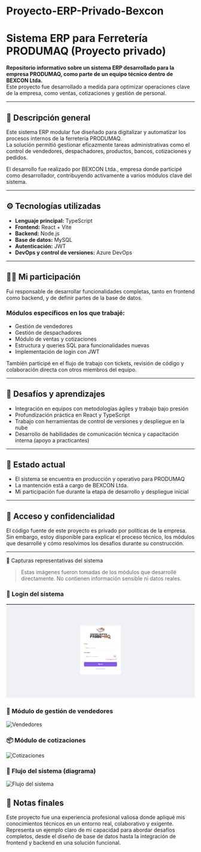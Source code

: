 # Proyecto-ERP-Privado-Bexcon
# Sistema ERP para Ferretería PRODUMAQ (Proyecto privado)

**Repositorio informativo sobre un sistema ERP desarrollado para la empresa PRODUMAQ, como parte de un equipo técnico dentro de BEXCON Ltda.**  
Este proyecto fue desarrollado a medida para optimizar operaciones clave de la empresa, como ventas, cotizaciones y gestión de personal.

---

## 🧾 Descripción general

Este sistema ERP modular fue diseñado para digitalizar y automatizar los procesos internos de la ferretería PRODUMAQ.  
La solución permitió gestionar eficazmente tareas administrativas como el control de vendedores, despachadores, productos, bancos, cotizaciones y pedidos.

El desarrollo fue realizado por BEXCON Ltda., empresa donde participé como desarrollador, contribuyendo activamente a varios módulos clave del sistema.

---

## ⚙️ Tecnologías utilizadas

- **Lenguaje principal:** TypeScript
- **Frontend:** React + Vite
- **Backend:** Node.js
- **Base de datos:** MySQL
- **Autenticación:** JWT
- **DevOps y control de versiones:** Azure DevOps

---

## 👨‍💻 Mi participación

Fui responsable de desarrollar funcionalidades completas, tanto en frontend como backend, y de definir partes de la base de datos.

### Módulos específicos en los que trabajé:
- Gestión de vendedores
- Gestión de despachadores
- Módulo de ventas y cotizaciones
- Estructura y queries SQL para funcionalidades nuevas
- Implementación de login con JWT

También participé en el flujo de trabajo con tickets, revisión de código y colaboración directa con otros miembros del equipo.

---

## 🧠 Desafíos y aprendizajes

- Integración en equipos con metodologías ágiles y trabajo bajo presión
- Profundización práctica en React y TypeScript
- Trabajo con herramientas de control de versiones y despliegue en la nube
- Desarrollo de habilidades de comunicación técnica y capacitación interna (apoyo a practicantes)

---

## 🚀 Estado actual

- El sistema se encuentra en producción y operativo para PRODUMAQ
- La mantención está a cargo de BEXCON Ltda.
- Mi participación fue durante la etapa de desarrollo y despliegue inicial

---

## 🔐 Acceso y confidencialidad

El código fuente de este proyecto es privado por políticas de la empresa.  
Sin embargo, estoy disponible para explicar el proceso técnico, los módulos que desarrollé y cómo resolvimos los desafíos durante su construcción.

---

📸 Capturas representativas del sistema
> Estas imágenes fueron tomadas de los módulos que desarrollé directamente. No contienen información sensible ni datos reales.

### 🔐 Login del sistema
![Login](SSERP/login.png)

### 📂 Módulo de gestión de vendedores
![Vendedores](images/vendedores.png)

### 📦 Módulo de cotizaciones
![Cotizaciones](images/cotizaciones.png)

### 🔁 Flujo del sistema (diagrama)
![Flujo del sistema](images/flujo-sistema.png)

## 📎 Notas finales

Este proyecto fue una experiencia profesional valiosa donde apliqué mis conocimientos técnicos en un entorno real, colaborativo y exigente.  
Representa un ejemplo claro de mi capacidad para abordar desafíos completos, desde el diseño de base de datos hasta la integración de frontend y backend en una solución funcional.
